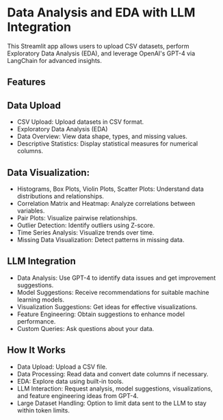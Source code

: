 # Data Analysis and EDA with LLM Integration

This Streamlit app allows users to upload CSV datasets, perform Exploratory Data Analysis (EDA), and leverage OpenAI's GPT-4 via LangChain for advanced insights.

## Features

## Data Upload

- CSV Upload: Upload datasets in CSV format.
- Exploratory Data Analysis (EDA)
- Data Overview: View data shape, types, and missing values.
- Descriptive Statistics: Display statistical measures for numerical columns.

## Data Visualization:

- Histograms, Box Plots, Violin Plots, Scatter Plots: Understand data distributions and relationships.
- Correlation Matrix and Heatmap: Analyze correlations between variables.
- Pair Plots: Visualize pairwise relationships.
- Outlier Detection: Identify outliers using Z-score.
- Time Series Analysis: Visualize trends over time.
- Missing Data Visualization: Detect patterns in missing data.

## LLM Integration

- Data Analysis: Use GPT-4 to identify data issues and get improvement suggestions.
- Model Suggestions: Receive recommendations for suitable machine learning models.
- Visualization Suggestions: Get ideas for effective visualizations.
- Feature Engineering: Obtain suggestions to enhance model performance.
- Custom Queries: Ask questions about your data.

## How It Works

- Data Upload: Upload a CSV file.
- Data Processing: Read data and convert date columns if necessary.
- EDA: Explore data using built-in tools.
- LLM Interaction: Request analysis, model suggestions, visualizations, and feature engineering ideas from GPT-4.
- Large Dataset Handling: Option to limit data sent to the LLM to stay within token limits.
